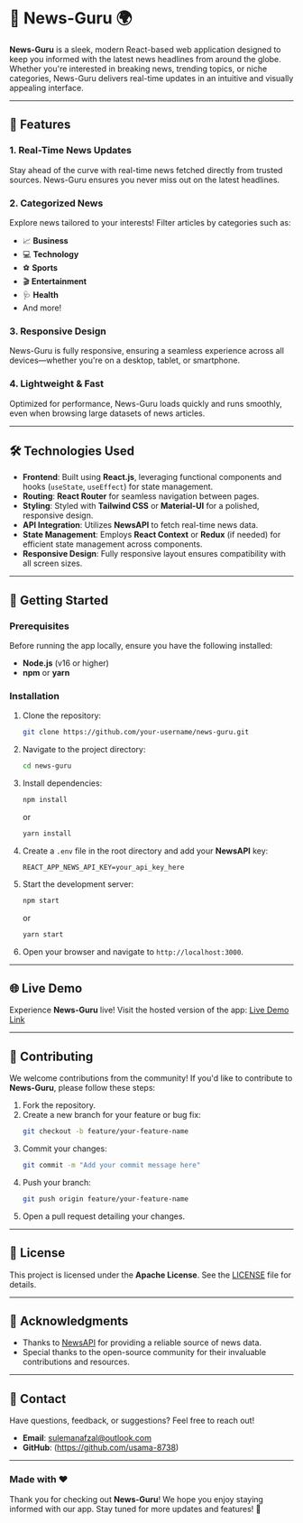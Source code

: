 # 📰 **News-Guru** 🌍

**News-Guru** is a sleek, modern React-based web application designed to keep you informed with the latest news headlines from around the globe. Whether you're interested in breaking news, trending topics, or niche categories, News-Guru delivers real-time updates in an intuitive and visually appealing interface.

---

## 🌟 **Features**

### 1. **Real-Time News Updates**
Stay ahead of the curve with real-time news fetched directly from trusted sources. News-Guru ensures you never miss out on the latest headlines.

### 2. **Categorized News**
Explore news tailored to your interests! Filter articles by categories such as:
- 📈 **Business**
- 💻 **Technology**
- ⚽ **Sports**
- 🎬 **Entertainment**
- 🩺 **Health**
- And more!

### 3. **Responsive Design**
News-Guru is fully responsive, ensuring a seamless experience across all devices—whether you're on a desktop, tablet, or smartphone.

### 4. **Lightweight & Fast**
Optimized for performance, News-Guru loads quickly and runs smoothly, even when browsing large datasets of news articles.

---

## 🛠️ **Technologies Used**

- **Frontend**: Built using **React.js**, leveraging functional components and hooks (`useState`, `useEffect`) for state management.
- **Routing**: **React Router** for seamless navigation between pages.
- **Styling**: Styled with **Tailwind CSS** or **Material-UI** for a polished, responsive design.
- **API Integration**: Utilizes **NewsAPI** to fetch real-time news data.
- **State Management**: Employs **React Context** or **Redux** (if needed) for efficient state management across components.
- **Responsive Design**: Fully responsive layout ensures compatibility with all screen sizes.

---

## 🚀 **Getting Started**

### Prerequisites

Before running the app locally, ensure you have the following installed:
- **Node.js** (v16 or higher)
- **npm** or **yarn**

### Installation

1. Clone the repository:
   ```bash
   git clone https://github.com/your-username/news-guru.git
   ```

2. Navigate to the project directory:
   ```bash
   cd news-guru
   ```

3. Install dependencies:
   ```bash
   npm install
   ```
   or
   ```bash
   yarn install
   ```

4. Create a `.env` file in the root directory and add your **NewsAPI** key:
   ```env
   REACT_APP_NEWS_API_KEY=your_api_key_here
   ```

5. Start the development server:
   ```bash
   npm start
   ```
   or
   ```bash
   yarn start
   ```

6. Open your browser and navigate to `http://localhost:3000`.

---

## 🌐 **Live Demo**

Experience **News-Guru** live! Visit the hosted version of the app:
[Live Demo Link](https://your-live-demo-link.com)

---
## 🤝 **Contributing**

We welcome contributions from the community! If you'd like to contribute to **News-Guru**, please follow these steps:

1. Fork the repository.
2. Create a new branch for your feature or bug fix:
   ```bash
   git checkout -b feature/your-feature-name
   ```
3. Commit your changes:
   ```bash
   git commit -m "Add your commit message here"
   ```
4. Push your branch:
   ```bash
   git push origin feature/your-feature-name
   ```
5. Open a pull request detailing your changes.

---

## 📜 **License**

This project is licensed under the **Apache License**. See the [LICENSE](LICENSE) file for details.

---

## 🙏 **Acknowledgments**

- Thanks to [NewsAPI](https://newsapi.org/) for providing a reliable source of news data.
- Special thanks to the open-source community for their invaluable contributions and resources.

---

## 📧 **Contact**

Have questions, feedback, or suggestions? Feel free to reach out!

- **Email**: sulemanafzal@outlook.com
- **GitHub**: (https://github.com/usama-8738)

---

### Made with ❤️

Thank you for checking out **News-Guru**! We hope you enjoy staying informed with our app. Stay tuned for more updates and features! 🚀
